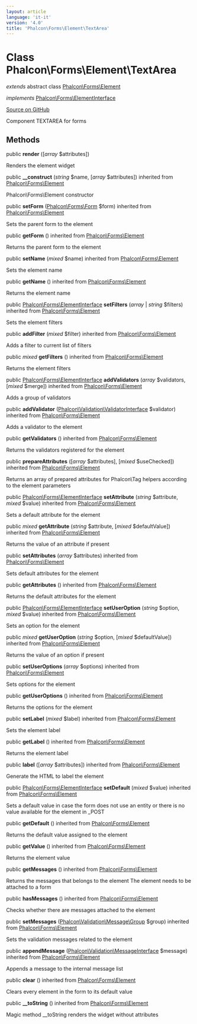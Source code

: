```yaml
---
layout: article
language: 'it-it'
version: '4.0'
title: 'Phalcon\Forms\Element\TextArea'
---
```


# Class **Phalcon\Forms\Element\TextArea**

*extends* abstract class [Phalcon\Forms\Element](/4.0/en/api/Phalcon_Forms_Element)

*implements* [Phalcon\Forms\ElementInterface](/4.0/en/api/Phalcon_Forms_ElementInterface)

<a href="https://github.com/phalcon/cphalcon/tree/v4.0.0/phalcon/forms/element/textarea.zep" class="btn btn-default btn-sm">Source on GitHub</a>

Component TEXTAREA for forms

## Methods

public **render** ([*array* $attributes])

Renders the element widget

public **__construct** (*string* $name, [*array* $attributes]) inherited from [Phalcon\Forms\Element](/4.0/en/api/Phalcon_Forms_Element)

Phalcon\Forms\Element constructor

public **setForm** ([Phalcon\Forms\Form](/4.0/en/api/Phalcon_Forms_Form) $form) inherited from [Phalcon\Forms\Element](/4.0/en/api/Phalcon_Forms_Element)

Sets the parent form to the element

public **getForm** () inherited from [Phalcon\Forms\Element](/4.0/en/api/Phalcon_Forms_Element)

Returns the parent form to the element

public **setName** (*mixed* $name) inherited from [Phalcon\Forms\Element](/4.0/en/api/Phalcon_Forms_Element)

Sets the element name

public **getName** () inherited from [Phalcon\Forms\Element](/4.0/en/api/Phalcon_Forms_Element)

Returns the element name

public [Phalcon\Forms\ElementInterface](/4.0/en/api/Phalcon_Forms_ElementInterface) **setFilters** (*array* | *string* $filters) inherited from [Phalcon\Forms\Element](/4.0/en/api/Phalcon_Forms_Element)

Sets the element filters

public **addFilter** (*mixed* $filter) inherited from [Phalcon\Forms\Element](/4.0/en/api/Phalcon_Forms_Element)

Adds a filter to current list of filters

public *mixed* **getFilters** () inherited from [Phalcon\Forms\Element](/4.0/en/api/Phalcon_Forms_Element)

Returns the element filters

public [Phalcon\Forms\ElementInterface](/4.0/en/api/Phalcon_Forms_ElementInterface) **addValidators** (*array* $validators, [*mixed* $merge]) inherited from [Phalcon\Forms\Element](/4.0/en/api/Phalcon_Forms_Element)

Adds a group of validators

public **addValidator** ([Phalcon\Validation\ValidatorInterface](/4.0/en/api/Phalcon_Validation_ValidatorInterface) $validator) inherited from [Phalcon\Forms\Element](/4.0/en/api/Phalcon_Forms_Element)

Adds a validator to the element

public **getValidators** () inherited from [Phalcon\Forms\Element](/4.0/en/api/Phalcon_Forms_Element)

Returns the validators registered for the element

public **prepareAttributes** ([*array* $attributes], [*mixed* $useChecked]) inherited from [Phalcon\Forms\Element](/4.0/en/api/Phalcon_Forms_Element)

Returns an array of prepared attributes for Phalcon\Tag helpers according to the element parameters

public [Phalcon\Forms\ElementInterface](/4.0/en/api/Phalcon_Forms_ElementInterface) **setAttribute** (*string* $attribute, *mixed* $value) inherited from [Phalcon\Forms\Element](/4.0/en/api/Phalcon_Forms_Element)

Sets a default attribute for the element

public *mixed* **getAttribute** (*string* $attribute, [*mixed* $defaultValue]) inherited from [Phalcon\Forms\Element](/4.0/en/api/Phalcon_Forms_Element)

Returns the value of an attribute if present

public **setAttributes** (*array* $attributes) inherited from [Phalcon\Forms\Element](/4.0/en/api/Phalcon_Forms_Element)

Sets default attributes for the element

public **getAttributes** () inherited from [Phalcon\Forms\Element](/4.0/en/api/Phalcon_Forms_Element)

Returns the default attributes for the element

public [Phalcon\Forms\ElementInterface](/4.0/en/api/Phalcon_Forms_ElementInterface) **setUserOption** (*string* $option, *mixed* $value) inherited from [Phalcon\Forms\Element](/4.0/en/api/Phalcon_Forms_Element)

Sets an option for the element

public *mixed* **getUserOption** (*string* $option, [*mixed* $defaultValue]) inherited from [Phalcon\Forms\Element](/4.0/en/api/Phalcon_Forms_Element)

Returns the value of an option if present

public **setUserOptions** (*array* $options) inherited from [Phalcon\Forms\Element](/4.0/en/api/Phalcon_Forms_Element)

Sets options for the element

public **getUserOptions** () inherited from [Phalcon\Forms\Element](/4.0/en/api/Phalcon_Forms_Element)

Returns the options for the element

public **setLabel** (*mixed* $label) inherited from [Phalcon\Forms\Element](/4.0/en/api/Phalcon_Forms_Element)

Sets the element label

public **getLabel** () inherited from [Phalcon\Forms\Element](/4.0/en/api/Phalcon_Forms_Element)

Returns the element label

public **label** ([*array* $attributes]) inherited from [Phalcon\Forms\Element](/4.0/en/api/Phalcon_Forms_Element)

Generate the HTML to label the element

public [Phalcon\Forms\ElementInterface](/4.0/en/api/Phalcon_Forms_ElementInterface) **setDefault** (*mixed* $value) inherited from [Phalcon\Forms\Element](/4.0/en/api/Phalcon_Forms_Element)

Sets a default value in case the form does not use an entity or there is no value available for the element in _POST

public **getDefault** () inherited from [Phalcon\Forms\Element](/4.0/en/api/Phalcon_Forms_Element)

Returns the default value assigned to the element

public **getValue** () inherited from [Phalcon\Forms\Element](/4.0/en/api/Phalcon_Forms_Element)

Returns the element value

public **getMessages** () inherited from [Phalcon\Forms\Element](/4.0/en/api/Phalcon_Forms_Element)

Returns the messages that belongs to the element The element needs to be attached to a form

public **hasMessages** () inherited from [Phalcon\Forms\Element](/4.0/en/api/Phalcon_Forms_Element)

Checks whether there are messages attached to the element

public **setMessages** ([Phalcon\Validation\Message\Group](/4.0/en/api/Phalcon_Validation_Message_Group) $group) inherited from [Phalcon\Forms\Element](/4.0/en/api/Phalcon_Forms_Element)

Sets the validation messages related to the element

public **appendMessage** ([Phalcon\Validation\MessageInterface](/4.0/en/api/Phalcon_Validation_MessageInterface) $message) inherited from [Phalcon\Forms\Element](/4.0/en/api/Phalcon_Forms_Element)

Appends a message to the internal message list

public **clear** () inherited from [Phalcon\Forms\Element](/4.0/en/api/Phalcon_Forms_Element)

Clears every element in the form to its default value

public **__toString** () inherited from [Phalcon\Forms\Element](/4.0/en/api/Phalcon_Forms_Element)

Magic method __toString renders the widget without attributes
